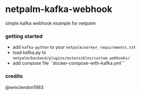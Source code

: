 # netpalm-kafka-webhook
simple kafka webhook example for netpalm

### getting started
- add ```kafka-python``` to your ```netpalm/worker_requirements.txt```
- load kafka.py to ```netpalm/backend/plugins/extensibles/custom_webhooks/```
- add compose file ``docker-compose-with-kafka.yml```

### credits
 @wmclendon1983

